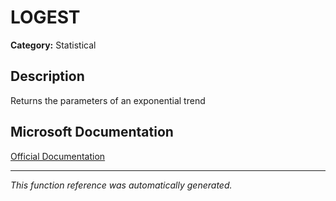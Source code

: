 # LOGEST

**Category:** Statistical

## Description
Returns the parameters of an exponential trend

## Microsoft Documentation
[Official Documentation](https://support.microsoft.com//en-us/office/logest-function-f27462d8-3657-4030-866b-a272c1d18b4b)

---
*This function reference was automatically generated.*
